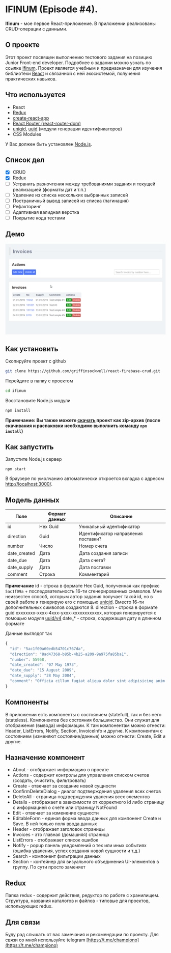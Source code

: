 # IFINUM (Episode #4).

**Ifinum** - мое первое React-приложение. В приложении реализованы CRUD-операции c данными.

## О проекте
Этот проект посвящен выполнению тестового задания на позицию Junior Front-end developer. Подробнее о задании можно узнать по ссылке [Ifinum](https://github.com/devjsru/react_test/blob/master/ifinum/task.md).
Проект является учебным и предназначен для изучения библиотеки [React](https://github.com/facebook/react) и связанной с ней экосистемой, получения практических навыков.

## Что используется
* React
* [Redux](https://github.com/reduxjs/react-redux)
* [create-react-app](https://github.com/facebook/create-react-app)
* [React Router (react-router-dom)](https://github.com/ReactTraining/react-router)
* [uniqid](https://github.com/adamhalasz/uniqid), [uuid](https://github.com/kelektiv/node-uuid) (модули генерации идентификаторов)
* CSS Modules

У Вас должен быть установлен [Node.js](https://nodejs.org/en/).

## Список дел
- [x] CRUD
- [x] Redux
- [ ] Устранить разночтения между требованиями задания и текущей реализацией (форматы дат и т.п.)
- [ ] Удаление из списка нескольких выбранных записей
- [ ] Постраничный вывод записей из списка (пагинация)
- [ ] Рефакторинг
- [ ] Адаптивная валидная верстка
- [ ] Покрытие кода тестами

## Демо

![Ifinum demo](design\preview\demo.gif)

## Как установить

Скопируйте проект с github
```bash
git clone https://github.com/griffinsockwell/react-firebase-crud.git
```
Перейдите в папку с проектом
```bash
cd ifinum
```
Восстановите Node.js модули
```bash
npm install
```

**Примечание: Вы также можете [**скачать**](https://github.com/championo/ifinum/archive/master.zip) проект как zip-архив (после скачивания и распаковки необходимо выполнить команду `npm install`)**

## Как запустить

Запустите Node.js сервер
```
npm start
```

В браузере по умолчанию автоматически откроется вкладка с адресом [http://localhost:3000/](http://localhost:3000/).

## Модель данных

| Поле          | Формат данных |  Описание                             |
|---------------|---------------|---------------------------------------|
| id            | Hex Guid      | Уникальный идентификатор              |
| direction     | Guid          | Идентификатор направления поставки?   |
| number        | Число         | Номер счета                           |
| date_created  | Дата          | Дата создания записи                  |
| date_due      | Дата          | Дата счета?                           |
| date_supply   | Дата          | Дата поставки                         |
| comment       | Строка        | Комментарий                           |

**Примечание**
id - строка в формате Hex Guid, полученная как префикс `5ac1f09a` + последовательность 16-ти сгенерированных символов. Мне неизвестен способ, которым автор задания получает такой id, но в своей работе я генерирую его с помощью [uniqid](http://localhost:3000/). Вместо 16-ти дополнительных символов создаются 8.
direction - строка в формате guid xxxxxxxx-xxxx-4xxx-yxxx-xxxxxxxxxxxx, которая генерируется с помощью модуля [uuid/v4](http://localhost:3000/)
date_* - строка, содержащая дату в длинном формате

Данные выглядят так
```javascript
{
  "id": "5ac1f09a60edb54701c767da",
  "direction": "8ad47368-b85b-4b25-a209-9a975fa85ba1",
  "number": 55958,
  "date_created": "07 May 1973",
  "date_due": "15 August 2009",
  "date_supply": "28 May 2004",
  "comment": "Officia cillum fugiat aliqua dolor sint adipisicing anim elit ipsum proident pariatur veniam laborum in."
}
```

## Компоненты

В приложении есть компоненты с состоянием (statefull), так и без него (stateless). 
Компонентов без состояния большинство. Они служат для отображения (вывода) информации. К там компонентам можно отнести: Header, ListErrors, Notify, Section, InvoiceInfo и другие. 
К компонентам с состоянием (изменяют состояние/данные) можно отнести:  Create, Edit и другие.

## Назначение компонент
* About - отображает информацию о проекте
* Actions - содержит контролы для управления списком счетов (создать, очистить, фильтровать)
* Create - отвечает за создание новой сущности
* ConfirmDeleteDialog - диалог подтверждения удаления всех счетов
* DeleteAll - страница подтверждения удаления всех элементов
* Details - отображает в зависимости от корректного id либо страницу с информацией о счете или страницу NotFound
* Edit - отвечает за изменение сущности
* EditableForm - единая форма ввода данных для компонент Create и Save. В ней только поля ввода данных
* Header - отображает заголовок страницы
* Invoices - это главная (домашняя) страница
* ListErrors - отображает список ошибок
* Notify - popup панель уведомлений о тех или иных событиях (ошибка удаления, успех создания новой сущности и т.д.)
* Search - компонент фильтрации данных
* Section - контейнер для визуального объединения UI-элементов в группу. По сути просто заменяет <div className="BorderedContainer"></div>

## Redux

Папка redux - содержит действия, редуктор по работе с хранилищем. Структура, названия каталогов и файлов - типовые для проектов, использующих redux.

## Для связи
Буду рад слышать от вас замечания и рекомендации по проекту. Для связи со мной используйте telegram [https://t.me/championo](https://t.me/championo)